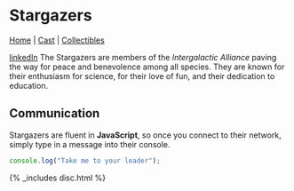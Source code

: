 # Stargazers

[Home](index.md) | [Cast](Cast.md) | [Collectibles](Collectibles.md)


[linkedIn]({{site.linkedin}})
The Stargazers are members of the _Intergalactic Alliance_ paving the way for peace and benevolence among all species. They are known for their enthusiasm for science, for their love of fun, and their dedication to education.

## Communication

Stargazers are fluent in **JavaScript**, so once you connect to their network, simply type in a message into their console.

```js
console.log("Take me to your leader");
```


{% _includes disc.html %}


